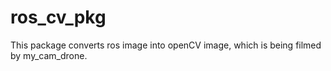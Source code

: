 # ros_cv_pkg
This package converts ros image into openCV image, which is being filmed by my_cam_drone. 
